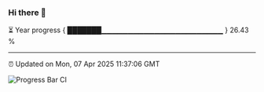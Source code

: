 ### Hi there 👋

⏳ Year progress { ███████▁▁▁▁▁▁▁▁▁▁▁▁▁▁▁▁▁▁▁▁▁▁▁ } 26.43 %

---

⏰ Updated on Mon, 07 Apr 2025 11:37:06 GMT

![Progress Bar CI](https://github.com/IshwaranRudhara/GIT-ACTION/workflows/Progress%20Bar%20CI/badge.svg)
